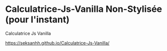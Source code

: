 # Calculatrice-Js-Vanilla Non-Stylisée (pour l'instant)
Calculatrice Js Vanilla

https://seksanhh.github.io/Calculatrice-Js-Vanilla/
